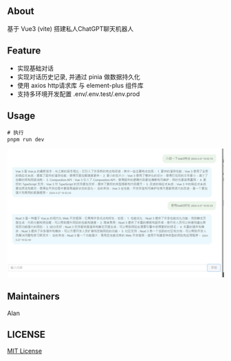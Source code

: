 ## About
基于 Vue3 (vite) 搭建私人ChatGPT聊天机器人

## Feature

* 实现基础对话
* 实现对话历史记录, 并通过 pinia 做数据持久化
* 使用 axios http请求库 与 element-plus 组件库
* 支持多环境开发配置 .env/.env.test/.env.prod

## Usage
```
# 执行
pnpm run dev
```
![image](https://raw.githubusercontent.com/joanbabyfet/md_img/master/chat_gpt/chat_gpt.jpg)

## Maintainers
Alan

## LICENSE
[MIT License](https://github.com/joanbabyfet/chat_gpt/blob/master/LICENSE)